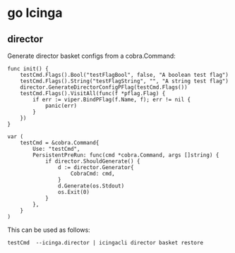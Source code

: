 # go Icinga

## director

Generate director basket configs from a cobra.Command:
    
    func init() {
        testCmd.Flags().Bool("testFlagBool", false, "A boolean test flag")
        testCmd.Flags().String("testFlagString", "", "A string test flag")
        director.GenerateDirectorConfigPFlag(testCmd.Flags())
        testCmd.Flags().VisitAll(func(f *pflag.Flag) {
            if err := viper.BindPFlag(f.Name, f); err != nil {
                panic(err)
            }
        })
    }

    var (
        testCmd = &cobra.Command{
            Use: "testCmd",
            PersistentPreRun: func(cmd *cobra.Command, args []string) {
                if director.ShouldGenerate() {
                    d := director.Generator{
                        CobraCmd: cmd,
                    }
                    d.Generate(os.Stdout)
                    os.Exit(0)
                }
            },
        }
    )

This can be used as follows:

    testCmd  --icinga.director | icingacli director basket restore